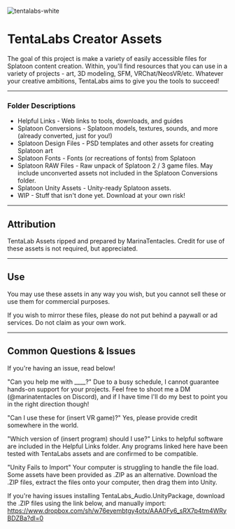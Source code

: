 ![tentalabs-white](https://github.com/TentaLabs/TentaLabsAssets/assets/148016696/dd0099a5-6149-4c47-b584-a15a80c1a719)

# TentaLabs Creator Assets
The goal of this project is make a variety of easily accessible files for Splatoon content creation. 
Within, you'll find resources that you can use in a variety of projects - art, 3D modeling, SFM, VRChat/NeosVR/etc.
Whatever your creative ambitions, TentaLabs aims to give you the tools to succeed!

---

### Folder Descriptions

+ Helpful Links - Web links to tools, downloads, and guides
+ Splatoon Conversions - Splatoon models, textures, sounds, and more (already converted, just for you!)
+ Splatoon Design Files - PSD templates and other assets for creating Splatoon art
+ Splatoon Fonts - Fonts (or recreations of fonts) from Splatoon
+ Splatoon RAW Files - Raw unpack of Splatoon 2 / 3 game files. May include unconverted assets not included in the Splatoon Conversions folder.
+ Splatoon Unity Assets - Unity-ready Splatoon assets. 
+ WIP - Stuff that isn't done yet. Download at your own risk!

---

## Attribution
TentaLab Assets ripped and prepared by MarinaTentacles. Credit for use of these assets is not required, but appreciated. 

---

## Use
You may use these assets in any way you wish, but you cannot sell these or use them for commercial purposes. 

If you wish to mirror these files, please do not put behind a paywall or ad services. Do not claim as your own work.

---

## Common Questions & Issues
If you're having an issue, read below!

"Can you help me with ____?"
Due to a busy schedule, I cannot guarantee hands-on support for your projects. 
Feel free to shoot me a DM (@marinatentacles on Discord), and if I have time I'll do my best to point you in the right direction though!

"Can I use these for (insert VR game)?"
Yes, please provide credit somewhere in the world. 

"Which version of (insert program) should I use?"
Links to helpful software are included in the Helpful Links folder. Any programs linked here have been tested with TentaLabs assets and are confirmed to be compatible.

"Unity Fails to Import"
Your computer is struggling to handle the file load. Some assets have been provided as .ZIP as an alternative. Download the .ZIP files, extract the files onto your computer, then drag them into Unity.

If you're having issues installing TentaLabs_Audio.UnityPackage, download the .ZIP files using the link below, and manually import:
https://www.dropbox.com/sh/w76eyembtgy4otx/AAA0Fy6_sRX7p4tm4WRyBDZBa?dl=0
